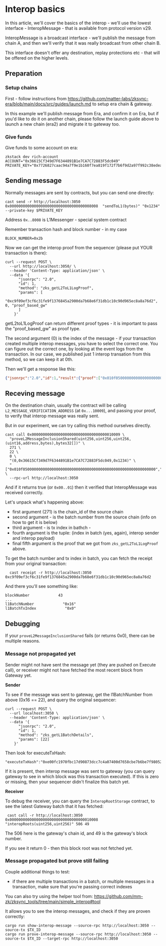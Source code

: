 # Interop basics

In this article, we'll cover the basics of the interop - we'll use the lowest interface - InteropMessage - that is available from protocol version v29.

InteropMessage is a broadcast interface - we'll publish the message from chain A, and then we'll verify that it was really broadcast from other chain B.

This interface doesn't offer any destination, replay protections etc - that will be offered on the higher levels.

## Preparation

### Setup chains

First - follow instructions from https://github.com/matter-labs/zksync-era/blob/main/docs/src/guides/launch.md to setup era chain & gateway.

In this example we'll publish message from Era, and confirm it on Era, but if you'd like to do it on another chain, please follow the launch guide above to launch a new chain (era2) and migrate it to gateway too.


### Give funds

Give funds to some account on era:

```
zkstack dev rich-account
ACCOUNT="0x36615Cf349d7F6344891B1e7CA7C72883F5dc049"
PRIVATE_KEY="0x7726827caac94a7f9e1b160f7ea819f172f7b6f9d2a97f992c38edeab82d4110"
```

## Sending message

Normally messages are sent by contracts, but you can send one directly:

```
cast send -r http://localhost:3050 0x0000000000000000000000000000000000008008  "sendToL1(bytes)" "0x1234" --private-key $PRIVATE_KEY
```

Address `0x..8008` is L1Messenger - special system contract

Remember transaction hash and block number - in my case

```
BLOCK_NUMBER=0x2b
```

Now we can get the interop proof from the sequencer (please put YOUR transaction is there):

```
curl --request POST \
  --url http://localhost:3050/ \
  --header 'Content-Type: application/json' \
  --data '{
      "jsonrpc": "2.0",
      "id": 1,
      "method": "zks_getL2ToL1LogProof",
      "params": [
        "0xc9f09ef3cf6c31fe9f1376845a2900da7b68e6f31db1c10c90d965ec8a8a76d2", 0, "proof_based_gw"   
      ]
    }'
```

getL2toL1LogProof can return different proof types - it is important to pass the "proof_based_gw" as proof type.

The second argument (0) is the index of the message - if your transaction created multiple interop messages, you have to select the correct one. You can figure out the correct one, by looking at the event logs from the transaction. In our case, we published just 1 interop transation from this method, so we can keep it at 0th.

Then we'll get a response like this:

```json
{"jsonrpc":"2.0","id":1,"result":{"proof":["0x010f050000000000000000000000000000000000000000000000000000000000","0x72abee45b59e344af8a6e520241c4744aff26ed411f4c4b00f8af09adada43ba","0xc3d03eebfd83049991ea3d3e358b6712e7aa2e2e63dc2d4b438987cec28ac8d0","0xe3697c7f33c31a9b0f0aeb8542287d0d21e8c4cf82163d0c44c7a98aa11aa111","0x199cc5812543ddceeddd0fc82807646a4899444240db2c0d2f20c3cceb5f51fa","0xe4733f281f18ba3ea8775dd62d2fcd84011c8c938f16ea5790fd29a03bf8db89","0x1798a1fd9c8fbb818c98cff190daa7cc10b6e5ac9716b4a2649f7c2ebcef2272","0x66d7c5983afe44cf15ea8cf565b34c6c31ff0cb4dd744524f7842b942d08770d","0xb04e5ee349086985f74b73971ce9dfe76bbed95c84906c5dffd96504e1e5396c","0xac506ecb5465659b3a927143f6d724f91d8d9c4bdb2463aee111d9aa869874db","0x124b05ec272cecd7538fdafe53b6628d31188ffb6f345139aac3c3c1fd2e470f","0xc3be9cbd19304d84cca3d045e06b8db3acd68c304fc9cd4cbffe6d18036cb13f","0xfef7bd9f889811e59e4076a0174087135f080177302763019adaf531257e3a87","0xa707d1c62d8be699d34cb74804fdd7b4c568b6c1a821066f126c680d4b83e00b","0xf6e093070e0389d2e529d60fadb855fdded54976ec50ac709e3a36ceaa64c291","0xe4ed1ec13a28c40715db6399f6f99ce04e5f19d60ad3ff6831f098cb6cf75944","0x0000000000000000000000000000000000000000000000000000000000000015","0x156467afe10e8eb1dcac04cca213c53d4bade9d73edfe9410ea45c86ebd9804e","0xcc4c41edb0c2031348b292b768e9bac1ee8c92c09ef8a3277c2ece409c12d86a","0x183a40fea23b03351928919261dfc02e45b94b564e263d339a601b9740112ccc","0x4cd95f8962e2e3b5f525a0f4fdfbbf0667990c7159528a008057f3592bcb2c06","0x112038ecbdf21c5fc2ef97d9ec047402bba05d6ff2aa1b304dcfac974ebaa109","0x0000000000000000000000000000001900000000000000000000000000000003","0x00000000000000000000000000000000000000000000000000000000000001fa","0x0102000100000000000000000000000000000000000000000000000000000000","0xf84927dc03d95cc652990ba75874891ccc5a4d79a0e10a2ffdd238a34a39f828","0x2c21d37d09509f7ccb3d7d93c86ff4d7b29246113b0032dec9688c9e119d6872"],"id":0,"root":"0xeb6861fa2f2fd60c93dba1343bf85e2312811fd23549b3df2b8017102430f086"}}
```


## Receving message

On the destination chain, usually the contract will be calling `L2_MESSAGE_VERIFICATION_ADDRESS` (at `0x...10009`), and passing your proof, to verify that interop message was really sent.

But in our experiment, we can try calling this method ourselves directly.


```
cast call 0x0000000000000000000000000000000000010009 \
  "proveL2MessageInclusionShared(uint256,uint256,uint256,(uint16,address,bytes),bytes32[])" \
  271 \
  22 \
  0 \
  "(0,0x36615Cf349d7F6344891B1e7CA7C72883F5dc049,0x1234)" \
  "["0x010f050000000000000000000000000000000000000000000000000000000000","0x72abee45b59e344af8a6e520241c4744aff26ed411f4c4b00f8af09adada43ba","0xc3d03eebfd83049991ea3d3e358b6712e7aa2e2e63dc2d4b438987cec28ac8d0","0xe3697c7f33c31a9b0f0aeb8542287d0d21e8c4cf82163d0c44c7a98aa11aa111","0x199cc5812543ddceeddd0fc82807646a4899444240db2c0d2f20c3cceb5f51fa","0xe4733f281f18ba3ea8775dd62d2fcd84011c8c938f16ea5790fd29a03bf8db89","0x1798a1fd9c8fbb818c98cff190daa7cc10b6e5ac9716b4a2649f7c2ebcef2272","0x66d7c5983afe44cf15ea8cf565b34c6c31ff0cb4dd744524f7842b942d08770d","0xb04e5ee349086985f74b73971ce9dfe76bbed95c84906c5dffd96504e1e5396c","0xac506ecb5465659b3a927143f6d724f91d8d9c4bdb2463aee111d9aa869874db","0x124b05ec272cecd7538fdafe53b6628d31188ffb6f345139aac3c3c1fd2e470f","0xc3be9cbd19304d84cca3d045e06b8db3acd68c304fc9cd4cbffe6d18036cb13f","0xfef7bd9f889811e59e4076a0174087135f080177302763019adaf531257e3a87","0xa707d1c62d8be699d34cb74804fdd7b4c568b6c1a821066f126c680d4b83e00b","0xf6e093070e0389d2e529d60fadb855fdded54976ec50ac709e3a36ceaa64c291","0xe4ed1ec13a28c40715db6399f6f99ce04e5f19d60ad3ff6831f098cb6cf75944","0x0000000000000000000000000000000000000000000000000000000000000015","0x156467afe10e8eb1dcac04cca213c53d4bade9d73edfe9410ea45c86ebd9804e","0xcc4c41edb0c2031348b292b768e9bac1ee8c92c09ef8a3277c2ece409c12d86a","0x183a40fea23b03351928919261dfc02e45b94b564e263d339a601b9740112ccc","0x4cd95f8962e2e3b5f525a0f4fdfbbf0667990c7159528a008057f3592bcb2c06","0x112038ecbdf21c5fc2ef97d9ec047402bba05d6ff2aa1b304dcfac974ebaa109","0x0000000000000000000000000000003100000000000000000000000000000001","0x00000000000000000000000000000000000000000000000000000000000001fa","0x0101000100000000000000000000000000000000000000000000000000000000","0xf84927dc03d95cc652990ba75874891ccc5a4d79a0e10a2ffdd238a34a39f828"]" \
  --rpc-url http://localhost:3050
```

And if it returns true (or `0x00..01`) then it verified that InteropMessage was received correctly.

Let's unpack what's happening above:
  * first argument (271) is the chain_id of the source chain
  * second argument - is the batch number from the source chain (info on how to get it is below)
  * third argument - is tx index in bathch - 
  * fourth argument is the tuple: (index in batch (yes, again), interop sender and interop payload)
  * final fifth argument is the proof that we got from `zks_getL2ToL1LogProof` above.


To get the batch number and tx index in batch, you can fetch the receipt from your original transaction:
```
  cast receipt -r http://localhost:3050 0xc9f09ef3cf6c31fe9f1376845a2900da7b68e6f31db1c10c90d965ec8a8a76d2
```

And there you'll see something like:

```
blockNumber             43
...
l1BatchNumber             "0x16"
l1BatchTxIndex             "0x0"
```


## Debugging

If your `proveL2MessageInclusionShared` fails (or returns 0x0), there can be multiple reasons.

### Message not propagated yet

Sender might not have sent the message yet (they are pushed on Execute call), or receiver might not have fetched the most recent block from Gateway yet.

**Sender**

To see if the message was sent to gateway, get the l1BatchNumber from above (0x16 == 22), and query the original sequencer:

```shell
curl --request POST \
  --url localhost:3050 \
  --header 'Content-Type: application/json' \
  --data '{
      "jsonrpc": "2.0",
      "id": 1,
      "method": "zks_getL1BatchDetails",
      "params": [22]
    }'
```

Then look for executeTxHash:

```
"executeTxHash":"0xe00fc1970fbc17d90873dcc7c4a07400d7658cbe7b6be7f98052fe2f0c6b35ab
```

If it is present, then interop message was sent to gateway (you can query gateway to see in which block was this transaction executed). If this is zero or missing, then your sequencer didn't finalize this batch yet.


**Receiver**

To debug the receiver, you can query the `InteropRootStorage` contract, to see the latest Gateway batch that it has fetched:

```
 cast call -r http://localhost:3050 0x0000000000000000000000000000000000010008 "interopRoots(uint256,uint256)" 506 49
```

The 506 here is the gateway's chain id, and 49 is the gateway's block number.

If you see it return 0 - then this block root was not fetched yet.


### Message propagated but prove still failing

Couple additional things to test:
* if there are multiple transactions in a batch, or multiple messages in a transaction, make sure that you're passing correct indexes

You can also try using the helper tool from: https://github.com/mm-zk/zksync_tools/tree/main/simple_interop#tool

It allows you to see the interop messages, and check if they are proven correctly:

```
cargo run show-interop-message --source-rpc http://localhost:3050 --source-tx $TX_ID
cargo run prove-interop-message --source-rpc http://localhost:3050 --source-tx $TX_ID --target-rpc http://localhost:3050
```

